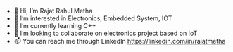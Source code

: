 - 👋 Hi, I’m Rajat Rahul Metha
- 👀 I’m interested in Electronics, Embedded System, IOT
- 🌱 I’m currently learning C++
- 💞️ I’m looking to collaborate on electronics project based on IoT
- 📫 You can reach me through LinkedIn https://linkedin.com/in/rajatmetha

<!---
rajatmetha5/rajatmetha5 is a ✨ special ✨ repository because its `README.md` (this file) appears on your GitHub profile.
You can click the Preview link to take a look at your changes.
--->
